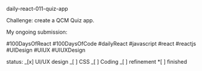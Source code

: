 daily-react-011-quiz-app

Challenge: create a QCM Quiz app.

My ongoing submission:

#100DaysOfReact #100DaysOfCode #dailyReact #javascript #react #reactjs #UIDesign #UIUX #UIUXDesign

status:
_[x] UI/UX design
_[ ] CSS
_[ ] Coding
_[ ] refinement \*[ ] finished
